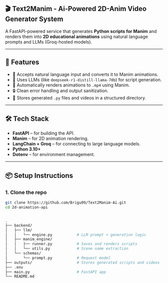 ## 🎬 Text2Manim - Ai-Powered 2D-Anim Video Generator System

A FastAPI-powered service that generates **Python scripts for Manim** and renders them into **2D educational animations** using natural language prompts and LLMs (Groq-hosted models).

---

## 🚀 Features

- 🎨 Accepts natural language input and converts it to Manim animations.
- 🧠 Uses LLMs (like `deepseek-r1-distill-llama-70b`) for script generation.
- 📼 Automatically renders animations to `.mp4` using Manim.
- 🔒 Clean error handling and output sanitization.
- 📁 Stores generated `.py` files and videos in a structured directory.

---

## 🛠 Tech Stack

- **FastAPI** – for building the API.
- **Manim** – for 2D animation rendering.
- **LangChain + Groq** – for connecting to large language models.
- **Python 3.10+**
- **Dotenv** – for environment management.

---

## 📦 Setup Instructions

### 1. Clone the repo

```bash
git clone https://github.com/Brigu09/Text2Manim-Ai.git
cd 2d-animation-api


.
├── backend/
│   ├── llm/
│   │   └── engine.py           # LLM prompt + generation logic
│   ├── manim_engine/
│   │   ├── runner.py           # Saves and renders scripts
│   │   └── utils.py            # Scene name extraction
│   └── schemas/
│       └── prompt.py           # Request model
├── outputs/                    # Stores generated scripts and videos
├── .env
├── main.py                     # FastAPI app
└── README.md
